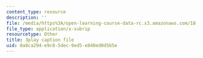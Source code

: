 ```yaml
---
content_type: resource
description: ''
file: /media/https%3A/open-learning-course-data-rc.s3.amazonaws.com/18-s096-topics-in-mathematics-with-applications-in-finance-fall-2013/8a8ca294e9c85dec9ed5e840ed0d565e_D2Jn1VrqjWI.vtt
file_type: application/x-subrip
resourcetype: Other
title: 3play caption file
uid: 8a8ca294-e9c8-5dec-9ed5-e840ed0d565e
---
```

